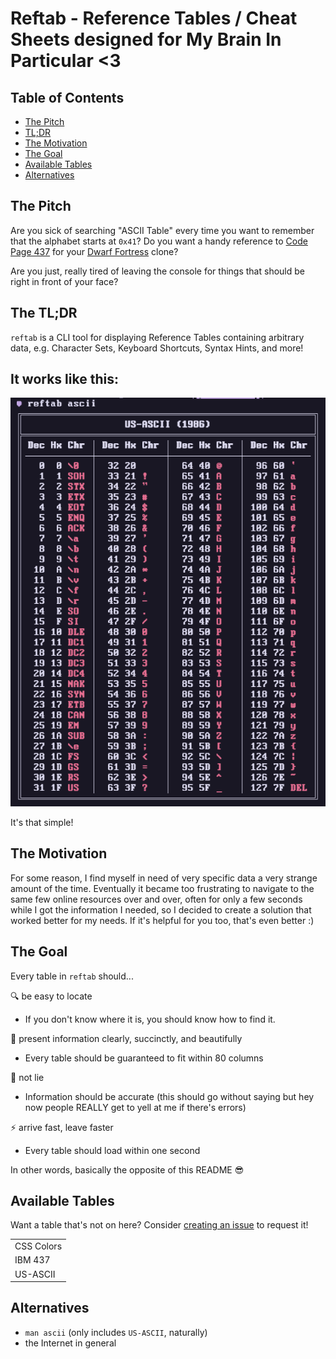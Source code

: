 # Reftab - Reference Tables / Cheat Sheets designed for My Brain In Particular <3
## Table of Contents
- [The Pitch](#the-pitch)
- [TL;DR](#the-tldr)
- [The Motivation](#the-motivation)
- [The Goal](#the-goal)
- [Available Tables](#available-tables)
- [Alternatives](#alternatives)

## The Pitch
Are you sick of searching "ASCII Table" every time you want to remember that the alphabet starts at `0x41`?
Do you want a handy reference to [Code Page 437](https://en.wikipedia.org/wiki/Code_page_437) for your [Dwarf Fortress](https://www.bay12games.com/dwarves/) clone?

Are you just, really tired of leaving the console for things that should be right in front of your face?

## The TL;DR
`reftab` is a CLI tool for displaying Reference Tables containing arbitrary data, e.g. Character Sets, Keyboard Shortcuts, Syntax Hints, and more!

<!--
You install it like this:
```bash
pip install reftab
```
-->
## It works like this:

![Table displaying the US-ASCII character set, including the Decimal and Hexadecimal values for each character](example.png)

It's that simple!

## The Motivation
For some reason, I find myself in need of very specific data a very strange amount of the time. Eventually it became too frustrating to navigate to the same few online resources over and over, often for only a few seconds while I got the information I needed, so I decided to create a solution that worked better for my needs. If it's helpful for you too, that's even better :)

## The Goal
Every table in `reftab` should...

:mag: be easy to locate
- If you don't know where it is, you should know how to find it.

:nail_care: present information clearly, succinctly, and beautifully
- Every table should be guaranteed to fit within 80 columns

:shushing_face: not lie
- Information should be accurate (this should go without saying but hey now people REALLY get to yell at me if there's errors)

:zap: arrive fast, leave faster
- Every table should load within one second

In other words, basically the opposite of this README :sunglasses:

## Available Tables
Want a table that's not on here? Consider [creating an issue](https://github.com/Pyroan/reftab/issues/new?labels=table+request&title=New+table+request&body="Please+provide+a+reference+to+the+data+you+would+like+included.") to request it!

|            |
|------------|
| CSS Colors |
| IBM 437    |
| US-ASCII   |

## Alternatives
- `man ascii` (only includes `US-ASCII`, naturally)
- the Internet in general